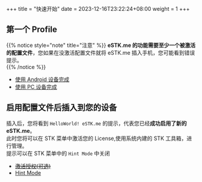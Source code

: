 +++
title = "快速开始"
date =  2023-12-16T23:22:24+08:00
weight = 1
+++

## 第一个 Profile

{{% notice style="note" title="注意" %}}
**eSTK.me 的功能需要至少一个被激活的配置文件**，您如果在没激活配置文件就将 eSTK.me 插入手机，您可能看到错误提示。  
{{% /notice %}}

- [使用 Android 设备完成](./android)
- [使用 PC 设备完成](./pc)

## 启用配置文件后插入到您的设备

插入后，您将看到 `HelloWorld! eSTK.me` 的提示，代表您已经**成功启用了新的 eSTK.me**。  
此时您将可以在 STK 菜单中激活您的 License,使用系统内建的 STK 工具箱，进行管理。  
提示可以在 STK 菜单中的 `Hint Mode` 中关闭

- [~~激活授权(可选)~~](./activate-lic)
- [Hint Mode](../stk/settings/hint-mode)
